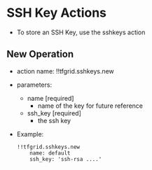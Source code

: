 # SSH Key Actions

- To store an SSH Key, use the sshkeys action

## New Operation

- action name: !!tfgrid.sshkeys.new
- parameters:
  - name [required]
    - name of the key for future reference
  - ssh_key [required]
    - the ssh key

- Example:
  
  ```
  !!tfgrid.sshkeys.new 
      name: default
      ssh_key: 'ssh-rsa ....'
  ```
